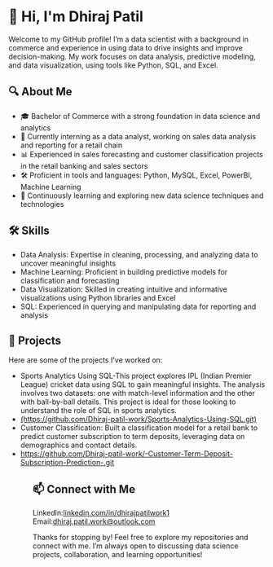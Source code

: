 <h1>👋 Hi, I'm Dhiraj Patil</h1>

<p>Welcome to my GitHub profile! I’m a data scientist with a background in commerce and experience in using data to drive insights and improve decision-making. My work focuses on data analysis, predictive modeling, and data visualization, using tools like Python, SQL, and Excel.</p>

<h2>🔍 About Me</h2>
<ul>
<li>🎓 Bachelor of Commerce with a strong foundation in data science and analytics</li>
<li>💼 Currently interning as a data analyst, working on sales data analysis and reporting for a retail chain</li>
<li>📊 Experienced in sales forecasting and customer classification projects in the retail banking and sales sectors</li>
<li>🛠️ Proficient in tools and languages: Python, MySQL, Excel, PowerBI, Machine Learning</li>
<li>🌱 Continuously learning and exploring new data science techniques and technologies</li>
</ul>

<h2>🛠️ Skills</h2>
<ul>
<li>Data Analysis: Expertise in cleaning, processing, and analyzing data to uncover meaningful insights</li>
<li>Machine Learning: Proficient in building predictive models for classification and forecasting</li>
<li>Data Visualization: Skilled in creating intuitive and informative visualizations using Python libraries and Excel</li>
<li>SQL: Experienced in querying and manipulating data for reporting and analysis</li>
</ul>

<h2>📂 Projects</h2>

Here are some of the projects I've worked on:
<ul>
<li>Sports Analytics Using SQL-This project explores IPL (Indian Premier League) cricket data using SQL to gain meaningful insights. The analysis involves two datasets: one with match-level information and the other with ball-by-ball details. This project is ideal for those looking to understand the role of SQL in sports analytics.<li>
<a href="URL">(https://github.com/Dhiraj-patil-work/Sports-Analytics-Using-SQL.git)</a>
<li>Customer Classification: Built a classification model for a retail bank to predict customer subscription to term deposits, leveraging data on demographics and contact details.<li>
  <a href="URL">https://github.com/Dhiraj-patil-work/-Customer-Term-Deposit-Subscription-Prediction-.git</a>
<ul/>
  
<h2>📫 Connect with Me</h2>

LinkedIn:<a href="URL">linkedin.com/in/dhirajpatilwork1</a>
Email:<a href="URL">dhiraj.patil.work@outlook.com</a>

Thanks for stopping by! Feel free to explore my repositories and connect with me. I’m always open to discussing data science projects, collaboration, and learning opportunities!
